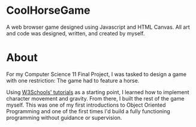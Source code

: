 # CoolHorseGame
A web browser game designed using Javascript and HTML Canvas. All art and code was designed, written, and created by myself.

# About
For my Computer Science 11 Final Project, I was tasked to design a game with one restriction: The game had to feature a horse.

Using [W3Schools' tutorials](https://www.w3schools.com/graphics/game_intro.asp) as a starting point, I learned how to implement character movement and gravity. From there, I built the rest of the game myself. This was one of my first introductions to Object Oriented Programming and one of the first times I'd build a fully functioning programming without guidance or supervision.

